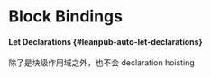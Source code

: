 # Block Bindings

#### Let Declarations {#leanpub-auto-let-declarations}

除了是块级作用域之外，也不会 declaration hoisting



